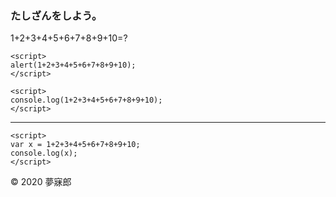 ### たしざんをしよう。

1+2+3+4+5+6+7+8+9+10=?

```
<script>
alert(1+2+3+4+5+6+7+8+9+10);
</script>
```

```
<script>
console.log(1+2+3+4+5+6+7+8+9+10);
</script>
```

***

```
<script>
var x = 1+2+3+4+5+6+7+8+9+10;
console.log(x);
</script>
```

© 2020 夢寐郎